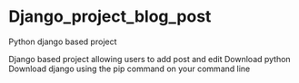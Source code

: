 # Django_project_blog_post
Python django based project

Django based project allowing users to add post and edit
Download python 
Download django using the pip command on your command line 
